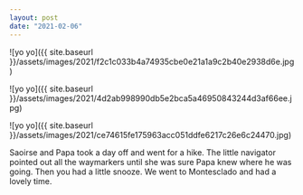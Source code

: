 ```yaml
---
layout: post
date: "2021-02-06"
---
```


![yo yo]({{ site.baseurl }}/assets/images/2021/f2c1c033b4a74935cbe0e21a1a9c2b40e2938d6e.jpg)

![yo yo]({{ site.baseurl }}/assets/images/2021/4d2ab998990db5e2bca5a46950843244d3af66ee.jpg)

![yo yo]({{ site.baseurl }}/assets/images/2021/ce74615fe175963acc051ddfe6217c26e6c24470.jpg)

Saoirse and Papa took a day off and went for a hike. The little navigator pointed out all the waymarkers until she was sure Papa knew where he was going. Then you had a little snooze. We went to Montesclado and had a lovely time.
